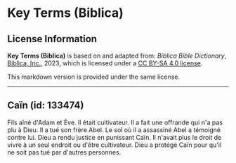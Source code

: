 # Key Terms (Biblica)

## License Information

**Key Terms (Biblica)** is based on and adapted from: _Biblica Bible Dictionary_, [Biblica, Inc.](https://www.biblica.com/), 2023, which is licensed under a [CC BY-SA 4.0 license](https://creativecommons.org/licenses/by-sa/4.0/legalcode.en).

This markdown version is provided under the same license.



--------------------------------

## Caïn (id: 133474)

Fils aîné d'Adam et Ève. Il était cultivateur. Il a fait une offrande qui n'a pas plu à Dieu. Il a tué son frère Abel. Le sol où il a assassiné Abel a témoigné contre lui. Dieu a rendu justice en punissant Caïn. Il n'avait plus le droit de vivre à un seul endroit ou d'être cultivateur. Dieu a protégé Caïn pour qu'il ne soit pas tué par d'autres personnes.


